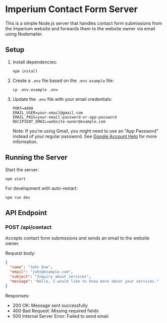 
# Imperium Contact Form Server

This is a simple Node.js server that handles contact form submissions from the Imperium website and forwards them to the website owner via email using Nodemailer.

## Setup

1. Install dependencies:
   ```
   npm install
   ```

2. Create a `.env` file based on the `.env.example` file:
   ```
   cp .env.example .env
   ```

3. Update the `.env` file with your email credentials:
   ```
   PORT=4000
   EMAIL_USER=your-email@gmail.com
   EMAIL_PASS=your-email-password-or-app-password
   RECIPIENT_EMAIL=website-owner@example.com
   ```

   Note: If you're using Gmail, you might need to use an "App Password" instead of your regular password. See [Google Account Help](https://support.google.com/accounts/answer/185833) for more information.

## Running the Server

Start the server:
```
npm start
```

For development with auto-restart:
```
npm run dev
```

## API Endpoint

### POST /api/contact

Accepts contact form submissions and sends an email to the website owner.

Request body:
```json
{
  "name": "John Doe",
  "email": "john@example.com",
  "subject": "Inquiry about services",
  "message": "Hello, I would like to know more about your services."
}
```

Responses:
- 200 OK: Message sent successfully
- 400 Bad Request: Missing required fields
- 500 Internal Server Error: Failed to send email
